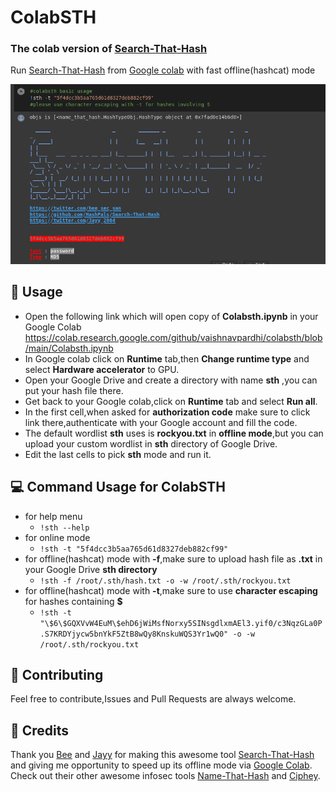# ColabSTH

### The colab version of [Search-That-Hash](https://github.com/HashPals/Search-That-Hash)

Run [Search-That-Hash](https://github.com/HashPals/Search-That-Hash) from [Google colab](https://colab.research.google.com/) with fast offline(hashcat) mode

![demo](Pics/demo.png)

## 📖 Usage
- Open the following link which will open copy of **Colabsth.ipynb** in your Google Colab
https://colab.research.google.com/github/vaishnavpardhi/colabsth/blob/main/Colabsth.ipynb
- In Google colab click on **Runtime** tab,then **Change runtime type** and select **Hardware accelerator** to GPU.
- Open your Google Drive and create a directory with name **sth** ,you can put your hash file there.
- Get back to your Google colab,click on **Runtime** tab and select **Run all**.
-  In the first cell,when asked for **authorization code** make sure to click link there,authenticate with your Google account and fill the code.
- The default wordlist **sth** uses is **rockyou.txt** in **offline mode**,but you can upload your custom wordlist in **sth** directory of Google Drive.
- Edit the last cells to pick **sth** mode and run it.

## 💻 Command Usage for ColabSTH
- for help menu
  - `!sth --help`
- for online mode  
  - `!sth -t "5f4dcc3b5aa765d61d8327deb882cf99"`
- for offline(hashcat) mode with **-f**,make sure to upload hash file as **.txt** in your Google Drive **sth directory**
  - `!sth -f /root/.sth/hash.txt -o -w /root/.sth/rockyou.txt`
- for offline(hashcat) mode with **-t**,make sure to use **character escaping** for hashes containing **$**
  - `!sth -t "\$6\$GQXVvW4EuM\$ehD6jWiMsfNorxy5SINsgdlxmAEl3.yif0/c3NqzGLa0P.S7KRDYjycw5bnYkF5ZtB8wQy8KnskuWQS3Yr1wQ0" -o -w /root/.sth/rockyou.txt`

## 🤝 Contributing
Feel free to contribute,Issues and Pull Requests are always welcome.

## 🙏 Credits
Thank you [Bee](https://twitter.com/bee_sec_san) and [Jayy](https://github.com/Jayy001) for making this awesome tool [Search-That-Hash](https://github.com/HashPals/Search-That-Hash) and giving me opportunity to speed up its offline mode via [Google Colab](https://colab.research.google.com/).
Check out their other awesome infosec tools [Name-That-Hash](https://github.com/HashPals/Name-That-Hash) and [Ciphey](https://github.com/ciphey/ciphey).
